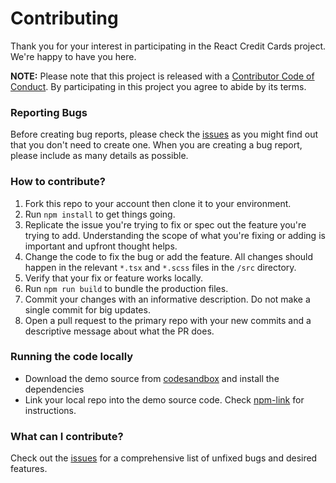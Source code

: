 # Contributing

Thank you for your interest in participating in the React Credit Cards project. We're happy to have you here.

**NOTE:** Please note that this project is released with a [Contributor Code of Conduct](code-of-conduct.md). By participating in this project you agree to abide by its terms.

### Reporting Bugs

Before creating bug reports, please check the [issues](https://github.com/amarofashion/react-credit-cards/issues) as you might find out that you don't need to create one. When you are creating a bug report, please include as many details as possible.

### How to contribute?

1. Fork this repo to your account then clone it to your environment.
1. Run `npm install` to get things going.
1. Replicate the issue you're trying to fix or spec out the feature you're trying to add. Understanding the scope of what you're fixing or adding is important and upfront thought helps.
1. Change the code to fix the bug or add the feature. All changes should happen in the relevant `*.tsx` and `*.scss` files in the `/src` directory.
1. Verify that your fix or feature works locally.
1. Run `npm run build` to bundle the production files.
1. Commit your changes with an informative description. Do not make a single commit for big updates.
1. Open a pull request to the primary repo with your new commits and a descriptive message about what the PR does.

### Running the code locally

- Download the demo source from [codesandbox](https://codesandbox.io/s/ovvwzkzry9) and install the dependencies
- Link your local repo into the demo source code. Check [npm-link](https://docs.npmjs.com/cli/link.html) for instructions.

### What can I contribute?

Check out the [issues](https://github.com/amarofashion/react-credit-cards/issues) for a comprehensive list of unfixed bugs and desired features.
